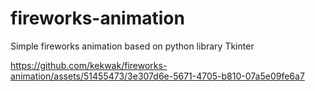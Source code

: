 # fireworks-animation
Simple fireworks animation based on python library Tkinter


https://github.com/kekwak/fireworks-animation/assets/51455473/3e307d6e-5671-4705-b810-07a5e09fe6a7


